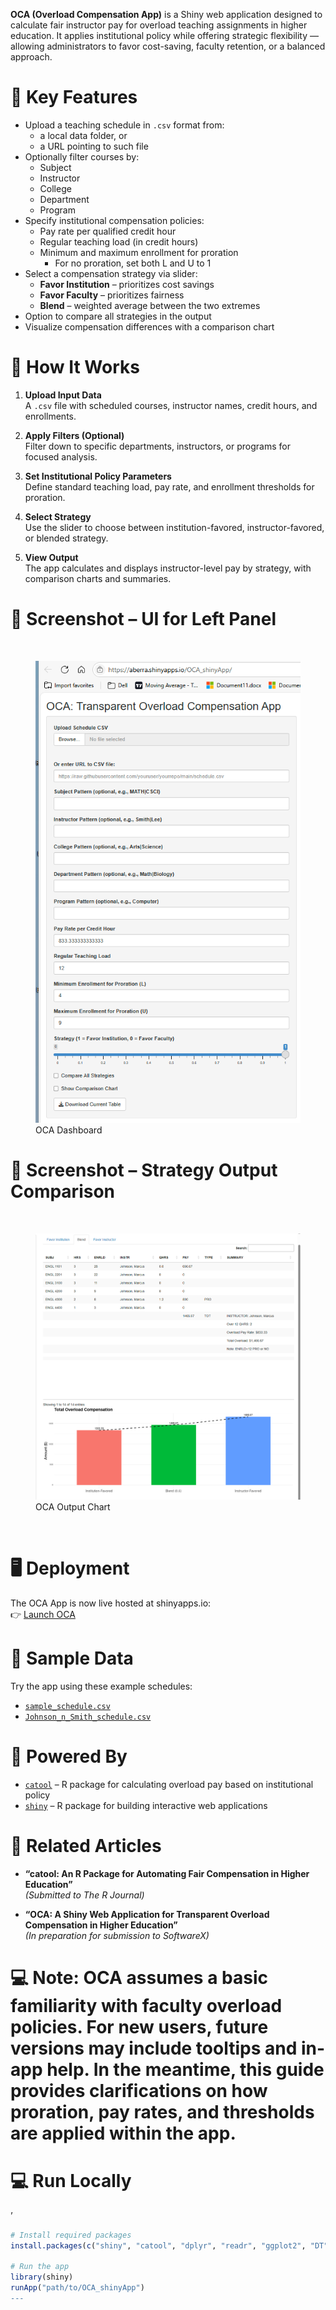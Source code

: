 **OCA (Overload Compensation App)** is a Shiny web application designed
to calculate fair instructor pay for overload teaching assignments in
higher education. It applies institutional policy while offering
strategic flexibility — allowing administrators to favor cost-saving,
faculty retention, or a balanced approach.

# 🔑 Key Features

- Upload a teaching schedule in `.csv` format from:
  - a local data folder, or  
  - a URL pointing to such file  
- Optionally filter courses by:
  - Subject
  - Instructor
  - College
  - Department
  - Program  
- Specify institutional compensation policies:
  - Pay rate per qualified credit hour
  - Regular teaching load (in credit hours)
  - Minimum and maximum enrollment for proration
    - For no proration, set both L and U to 1  
- Select a compensation strategy via slider:
  - **Favor Institution** – prioritizes cost savings
  - **Favor Faculty** – prioritizes fairness
  - **Blend** – weighted average between the two extremes  
- Option to compare all strategies in the output
- Visualize compensation differences with a comparison chart

# 🧪 How It Works

1.  **Upload Input Data**  
    A `.csv` file with scheduled courses, instructor names, credit
    hours, and enrollments.

2.  **Apply Filters (Optional)**  
    Filter down to specific departments, instructors, or programs for
    focused analysis.

3.  **Set Institutional Policy Parameters**  
    Define standard teaching load, pay rate, and enrollment thresholds
    for proration.

4.  **Select Strategy**  
    Use the slider to choose between institution-favored,
    instructor-favored, or blended strategy.

5.  **View Output**  
    The app calculates and displays instructor-level pay by strategy,
    with comparison charts and summaries.

# 📸 Screenshot – UI for Left Panel

<br>

<figure>
<img src="pics/oca_dashboard.png" alt="OCA Dashboard" />
<figcaption aria-hidden="true">OCA Dashboard</figcaption>
</figure>

# 📸 Screenshot – Strategy Output Comparison

<br>

<figure>
<img src="pics/oca_output_right.png" alt="OCA Output Chart" />
<figcaption aria-hidden="true">OCA Output Chart</figcaption>
</figure>

<br>

# 🖥️ Deployment

The OCA App is now live hosted at shinyapps.io:  
👉 [Launch OCA](https://aberra.shinyapps.io/OCA_shinyApp/)

# 📁 Sample Data

Try the app using these example schedules:

- [`sample_schedule.csv`](https://raw.githubusercontent.com/dawit3000/OCA/main/sample_schedule.csv)  
- [`Johnson_n_Smith_schedule.csv`](https://raw.githubusercontent.com/dawit3000/OCA/main/Johnson_n_smith_schedule.csv)

# 🧰 Powered By

- [`catool`](https://github.com/dawit3000/catool) – R package for
  calculating overload pay based on institutional policy
- [`shiny`](https://shiny.posit.co/) – R package for building
  interactive web applications

# 📄 Related Articles

- **“catool: An R Package for Automating Fair Compensation in Higher
  Education”**  
  *(Submitted to The R Journal)*

- **“OCA: A Shiny Web Application for Transparent Overload Compensation
  in Higher Education”**  
  *(In preparation for submission to SoftwareX)*

# 💻 Note: OCA assumes a basic familiarity with faculty overload policies. For new users, future versions may include tooltips and in-app help. In the meantime, this guide provides clarifications on how proration, pay rates, and thresholds are applied within the app.

# 💻 Run Locally

’

``` r
# Install required packages
install.packages(c("shiny", "catool", "dplyr", "readr", "ggplot2", "DT", "shinyWidgets"))

# Run the app
library(shiny)
runApp("path/to/OCA_shinyApp")
---
```
